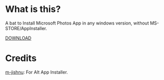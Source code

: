 # What is this?
A bat to Install Microsoft Photos App in any windows version, without MS-STORE/AppInstaller.

[DOWNLOAD](https://github.com/gzmatte/ms-photos/releases/download/1/P-Installer.bat)

# Credits
[m-jishnu](https://github.com/m-jishnu/alt-app-installer): For Alt App Installer.
